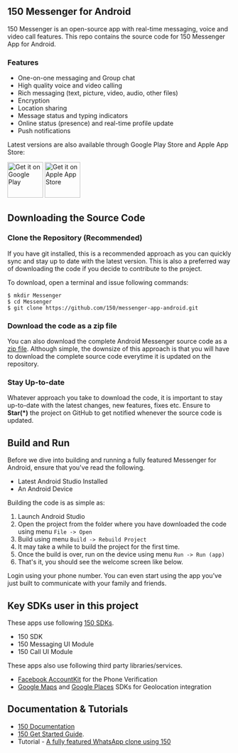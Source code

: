 ## 150 Messenger for Android
150 Messenger is an open-source app with real-time messaging, voice and video call features. This repo contains the source code for 150 Messenger App for Android. 

### Features
- One-on-one messaging and Group chat
- High quality voice and video calling
- Rich messaging (text, picture, video, audio, other files)
- Encryption 
- Location sharing
- Message status and typing indicators
- Online status (presence) and real-time profile update
- Push notifications

Latest versions are also available through Google Play Store and Apple App Store:

<a href="https://play.google.com/store/apps/details?id=com.150.150application"><img
  alt="Get it on Google Play" height="80"
  src="https://play.google.com/intl/en_us/badges/images/generic/en_badge_web_generic.png" /></a> <a href="https://itunes.apple.com/us/app/150-realtime-messaging-voice-video/id1222921751"><img
  alt="Get it on Apple App Store" height="80"
  src="https://150.com/documentation/images/app/apple_app_store.png" /></a>

## Downloading the Source Code

### Clone the Repository (Recommended)
If you have git installed, this is a recommended approach as you can quickly sync and stay up to date with the latest version. This is also a preferred way of downloading the code if you decide to contribute to the project. 

To download, open a terminal and issue following commands:

    $ mkdir Messenger
    $ cd Messenger
    $ git clone https://github.com/150/messenger-app-android.git

### Download the code as a zip file
You can also download the complete Android Messenger source code as a [zip file](https://github.com/150/messenger-app-android/archive/master.zip). Although simple, the downsize of this approach is that you will have to download the complete source code everytime it is updated on the repository. 

### Stay Up-to-date
Whatever approach you take to download the code, it is important to stay up-to-date with the latest changes, new features, fixes etc. Ensure to **Star(*)** the project on GitHub to get notified whenever the source code is updated. 

## Build and Run

Before we dive into building and running a fully featured Messenger for Android, ensure that you've read the following.

 - Latest Android Studio Installed
 - An Android Device

Building the code is as simple as:

 1. Launch Android Studio
 2. Open the project from the folder where you have downloaded the code using menu `File -> Open`
 3. Build using menu `Build -> Rebuild Project`
 4. It may take a while to build the project for the first time. 
 5. Once the build is over, run on the device using menu `Run -> Run (app)`
 6. That's it, you should see the welcome screen like below.

Login using your phone number. You can even start using the app you've just built to communicate with your family and friends.

## Key SDKs user in this project

These apps use following [150 SDKs](https://150.com).

- 150 SDK
- 150 Messaging UI Module
- 150 Call UI Module

These apps also use following third party libraries/services.

- [Facebook AccountKit](https://www.accountkit.com/) for the Phone Verification
- [Google Maps](https://developers.google.com/maps/documentation/) and [Google Places](https://cloud.google.com/maps-platform/places/) SDKs for Geolocation integration 

## Documentation & Tutorials

- [150 Documentation](https://150.com/documentation/) 
- [150 Get Started Guide](https://150.com/documentation/get-started/).
- Tutorial - [A fully featured WhatsApp clone using 150](https://150.com/documentation/tutorials/open-source-whatsapp-clone/)


